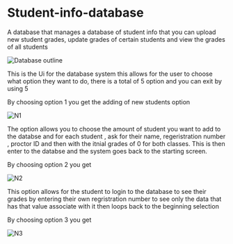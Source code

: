 # Student-info-database
A database that manages a database of student info that you can upload new student grades, update grades of certain students and view the grades of all students


![Database outline](https://github.com/wweng2/Student-info-database/assets/99202437/1b18fbf4-3d15-49ab-ad20-9c24c2da01f5)

This is the Ui for the database system this allows for the user to choose what option they want to do, there is a total of 5 option and you can exit by using 5

By choosing option 1 you get the adding of new students option 

![N1](https://github.com/wweng2/Student-info-database/assets/99202437/b773f993-28e8-45fc-8e3e-960da548db39)

The option allows you to choose the amount of student you want to add to the databse and for each student , ask for their name, regeristration number , proctor ID and then with the itnial grades of 0 for both classes. This is then enter to the databse and the system goes back to the starting screen.

By choosing option 2 you get 

![N2](https://github.com/wweng2/Student-info-database/assets/99202437/c83e48d8-9b7f-4280-ba98-15da68f92c7d)

This option allows for the student to login to the database to see their grades by entering their own regristration number to see only the data that has that value associate with it then loops back to the beginning selection

By choosing option 3 you get 

![N3](https://github.com/wweng2/Student-info-database/assets/99202437/e752de72-5e63-4d33-adce-9608ffcf78e7)




